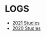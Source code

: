 # LOGS 

* [2021 Studies](https://github.com/EO4wellness/T-I-L/blob/main/polyglot/japon%C3%A9s/logs/2021_log.md)
* [2020 Studies](https://github.com/EO4wellness/T-I-L/blob/main/polyglot/japon%C3%A9s/logs/2020_log.md)
